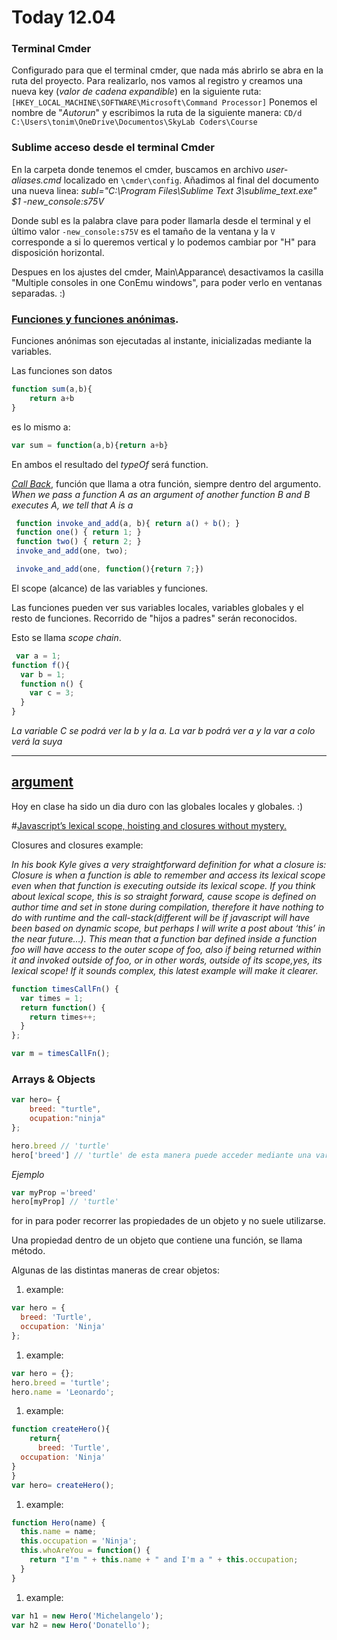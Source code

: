 # Today 12.04

### Terminal Cmder

Configurado para que el terminal cmder, que nada más abrirlo se abra en la ruta del proyecto. 
Para realizarlo, nos vamos al registro y creamos una nueva key (*valor de cadena expandible*) en la siguiente ruta: ```[HKEY_LOCAL_MACHINE\SOFTWARE\Microsoft\Command Processor]```
Ponemos el nombre de "*Autorun*" y escribimos la ruta de la siguiente manera: ```CD/d C:\Users\tonim\OneDrive\Documentos\SkyLab Coders\Course```

### Sublime acceso desde el terminal Cmder

En la carpeta donde tenemos el cmder, buscamos en archivo *user-aliases.cmd* localizado en ```\cmder\config```.
Añadimos al final del documento una nueva linea:
*subl="C:\Program Files\Sublime Text 3\sublime_text.exe" $1 -new_console:s75V*

Donde subl es la palabra clave para poder llamarla desde el terminal y el último valor ```-new_console:s75V``` es el tamaño de la ventana y la ```V``` corresponde a si lo queremos vertical y lo podemos cambiar por "H" para disposición horizontal. 

Despues en los ajustes del cmder, Main\Apparance\ desactivamos la casilla "Multiple consoles in one ConEmu windows", para poder verlo en ventanas separadas. :)

### [Funciones y funciones anónimas](https://github.com/juanmaguitar/javascript-notes/tree/master/markdown-en/04-functions#functions-scope).

Funciones anónimas son ejecutadas al instante, inicializadas mediante la variables.

Las funciones son datos

```javascript
function sum(a,b){
    return a+b
}
```

es lo mismo a:

```javascript 
var sum = function(a,b){return a+b}
```

En ambos el resultado del *typeOf* será function.

*[Call Back](http://stackoverflow.com/questions/483073/getting-%C2%AD%E2%80%90a-%C2%AD%E2%80%90better-%C2%AD%E2%80%90understanding-%C2%AD%E2%80%90of-%C2%AD%E2%80%90callback-%C2%AD%E2%80%90functions-%C2%AD%E2%80%90in-%C2%AD%E2%80%90javascript)*, función que llama a otra función, siempre dentro del argumento.
*When we pass a function A as an argument of another function B and B executes A, we tell that A is a*

```javascript
 function invoke_and_add(a, b){ return a() + b(); }
 function one() { return 1; }
 function two() { return 2; }
 invoke_and_add(one, two);

 invoke_and_add(one, function(){return 7;})
```

El scope (alcance) de las variables y  funciones.

Las funciones pueden ver sus variables locales, variables globales y el resto de funciones. Recorrido de "hijos a padres" serán reconocidos.

Esto se llama *scope chain*.

```javascript
 var a = 1;
function f(){
  var b = 1;
  function n() {
    var c = 3;
  }
}
```

*La variable C se podrá ver la b y la a. La var b podrá ver a y la var a colo verá la suya*

---

[argument](https://developer.mozilla.org/es/docs/Web/JavaScript/Referencia/Funciones/arguments)
---

Hoy en clase ha sido un dia duro con las globales locales y globales. :)

#[Javascript’s lexical scope, hoisting and closures without mystery.](https://medium.com/@nickbalestra/javascripts-lexical-scope-hoisting-and-closures-without-mystery-c2324681d4be)

Closures and closures example:

*In his book Kyle gives a very straightforward definition for what a closure is:
Closure is when a function is able to remember and access its lexical scope even when that function is executing outside its lexical scope.
If you think about lexical scope, this is so straight forward, cause scope is defined on author time and set in stone during compilation, therefore it have nothing to do with runtime and the call-stack(different will be if javascript will have been based on dynamic scope, but perhaps I will write a post about ‘this’ in the near future…). This mean that a function bar defined inside a function foo will have access to the outer scope of foo, also if being returned within it and invoked outside of foo, or in other words, outside of its scope,yes, its lexical scope! If it sounds complex, this latest example will make it clearer.*

```javascript
function timesCallFn() {
  var times = 1;
  return function() {
    return times++;
  }
};

var m = timesCallFn();
```

### Arrays & Objects

```javascript
var hero= {
    breed: "turtle",
    ocupation:"ninja"
};
```

```javascript
hero.breed // 'turtle'
hero['breed'] // 'turtle' de esta manera puede acceder mediante una variable.
```
*Ejemplo*

```javascript
var myProp ='breed'
hero[myProp] // 'turtle'
```

for in para poder recorrer las propiedades de un objeto y no suele utilizarse.

Una propiedad dentro de un objeto que contiene una función, se llama método.

Algunas de las distintas maneras de crear objetos:

1. example:
```javascript
var hero = {
  breed: 'Turtle',
  occupation: 'Ninja'
};
```

1. example:
```javascript
var hero = {};
hero.breed = 'turtle';
hero.name = 'Leonardo';
```

1. example:
```javascript
function createHero(){
    return{
      breed: 'Turtle',
  occupation: 'Ninja'
}
}
var hero= createHero();
```

1. example:
```javascript
function Hero(name) {
  this.name = name;
  this.occupation = 'Ninja';
  this.whoAreYou = function() {
    return "I'm " + this.name + " and I'm a " + this.occupation;
  }
}
```

1. example:
```javascript
var h1 = new Hero('Michelangelo');
var h2 = new Hero('Donatello');
```
